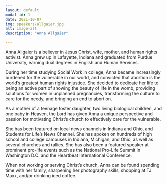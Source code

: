 ```yaml
---
layout: default
modal-id: 1
date: 2021-10-07
img: speakers/allgaier.jpg
alt: image-alt
description: "Anna Allgaier"

---
```


Anna Allgaier is a believer in Jesus Christ, wife, mother, and human rights activist. Anna grew up in Lafayette, Indiana and graduated from Purdue University, earning dual degrees in English and Human Services.

During her time studying Social Work in college, Anna became increasingly burdened for the vulnerable in our world, and convicted that abortion is the world’s greatest human rights injustice. She decided to dedicate her life to being an active part of showing the beauty of life in the womb, providing solutions for women in unplanned pregnancies, transforming the culture to care for the needy, and bringing an end to abortion. 

As a mother of a teenage foster daughter, two living biological children, and one baby in Heaven, the Lord has given Anna a unique perspective and passion for motivating Christ’s church to effectively care for the vulnerable.

She has been featured on local news channels in Indiana and Ohio, and Students for Life’s News Channel. She has spoken on hundreds of high school and college campuses in Indiana, Michigan, and Ohio, as well as several churches and rallies. She has also been a featured speaker at prominent pro-life events such as the National Pro-Life Summit in Washington D.C. and the Heartbeat International Conference.   

When not working or serving Christ’s church, Anna can be found spending time with her family, sharpening her photography skills, shopping at TJ Maxx, and/or drinking iced coffee. 